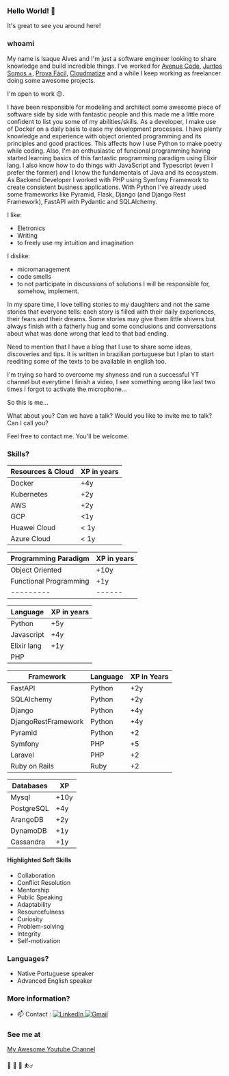 ### Hello World! 👋

It's great to see you around here!

### whoami
My name is Isaque Alves and I'm just a software engineer looking to share knowledge and build incredible things. 
I've worked for [Avenue Code](https://www.linkedin.com/company/avenuecode/), [Juntos Somos +](https://www.linkedin.com/company/juntos-somos-mais/), [Prova Fácil](https://www.linkedin.com/company/provafaci/mycompany/), [Cloudmatize](https://cloudmatize.com) and a while I keep working as freelancer doing some awesome projects.

I'm open to work 😉.

I have been responsible for modeling and architect some awesome piece of software side by side with fantastic people and this made me a little more confident to list you some
of my abilities/skills. As a developer, I make use of Docker on a daily basis to ease my development processes. I have plenty knowledge and experience with object oriented programming 
and its principles and good practices. This affects how I use Python to make poetry while coding. Also, I'm an enthusiastic of funcional programming having started learning basics of this 
fantastic programming paradigm using Elixir lang. I also know how to do things with JavaScript and Typescript  (even I prefer the former) and I know the fundamentals of Java and its ecosystem.
As Backend Developer I worked with PHP using Symfony Framework to create consistent business applications. With Python I've already used some frameworks like Pyramid, Flask, Django (and Django Rest Framework), FastAPI with Pydantic and SQLAlchemy. 

I like:
 - Eletronics
 - Writing
 - to freely use my intuition and imagination

I dislike:
 - micromanagement
 - code smells
 - to not participate in discussions of solutions I will be responsible for, somehow, implement.

In my spare time, I love telling stories to my daughters and not the same stories that everyone tells: each story is filled with their daily experiences, their fears and their dreams. Some stories may
give them little shivers but always finish with a fatherly hug and some conclusions and conversations about what was done wrong that lead to that bad ending.


Need to mention that I have a blog that I use to share some ideas, discoveries and tips. It is written in brazilian portuguese but I plan to start reediting some of the texts to be available in english too.

I'm trying so hard to overcome my shyness and run a successful YT channel but everytime I finish a video, I see something wrong like last two times I forgot to activate the microphone...


So this is me... 

What about you? Can we have a talk? Would you like to invite me to talk? Can I call you? 

Feel free to contact me. You'll be welcome.

### Skills?

|Resources & Cloud | XP in years|
|---- | -------------------|
|Docker |  +4y|
|Kubernetes | +2y|
|AWS | +2y|
| GCP | <1y|
| Huawei Cloud | < 1y |
| Azure Cloud | < 1y |

|Programming Paradigm | XP in years |
|---------------------| -- |
| Object Oriented     | +10y|
| Functional Programming| +1y|
|---------| ------|

| Language | XP in years |
|----------| ------------|
|Python | +5y|
|Javascript | +4y
| Elixir lang | +1y |
|PHP

|Framework | Language | XP in Years|
| --- | ---| --- |
|FastAPI | Python |+2y|
|SQLAlchemy | Python  | +2y |
|Django | Python |+4y |
|DjangoRestFramework | Python | +4y |
|Pyramid | Python | +2|
|Symfony | PHP | +5|
| Laravel | PHP | +2|
| Ruby on Rails | Ruby | +2|

| Databases | XP |
|--|--|
| Mysql | +10y|
|PostgreSQL | +4y |
|ArangoDB | +2y |
|DynamoDB | +1y |
|Cassandra | +1y |

#### Highlighted Soft Skills
- Collaboration
- Conflict Resolution
- Mentorship
- Public Speaking
- Adaptability
- Resourcefulness
- Curiosity
- Problem-solving
- Integrity
- Self-motivation


### Languages?
- Native Portuguese speaker
- Advanced English speaker


### More information?

- 📫 Contact : 
    <a href="https://www.linkedin.com/in/isaquealves/" target="_blank">
        <img src="https://img.shields.io/badge/LinkedIn-%230077B5.svg?&style=flat-square&logo=linkedin&logoColor=white&color=071A2C" alt="LinkedIn">
    </a>
     <a href="mailto:isaque.alves@gmail.com" mailto="isaque.alves@gmail.com" target="_blank">
      <img src="https://img.shields.io/badge/Gmail-%231877F2.svg?&style=flat-square&logo=gmail&logoColor=white&color=071A2C" alt="Gmail">
    </a>
    
### See me at
[My Awesome Youtube Channel](https://youtube.com/@IsaqueAlvesDev)


🎸 🍝 🥗 ⛹️‍♂️

